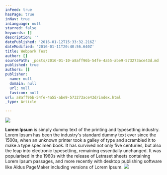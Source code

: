 ```yaml
---
inFeed: true
hasPage: true
inNav: true
inLanguage: null
starred: false
keywords: []
description: ''
datePublished: '2016-01-12T15:33:32.216Z'
dateModified: '2016-01-11T20:40:56.640Z'
title: Webpark Test
author: []
sourcePath: _posts/2016-01-10-a8aff96b-54fe-4a55-abe9-573273ace43d.md
published: true
authors: []
publisher:
  name: null
  domain: null
  url: null
  favicon: null
url: a8aff96b-54fe-4a55-abe9-573273ace43d/index.html
_type: Article

---
```

![](https://the-grid-user-content.s3-us-west-2.amazonaws.com/5a9060f2-7bc3-4baf-abd9-c56a7e527e5a.PNG)

**Lorem Ipsum** is simply dummy text of the printing and typesetting industry. Lorem Ipsum has been the industry's standard dummy text ever since the 1500s, when an unknown printer took a galley of type and scrambled it to make a type specimen book. It has survived not only five centuries, but also the leap into electronic typesetting, remaining essentially unchanged. It was popularised in the 1960s with the release of Letraset sheets containing Lorem Ipsum passages, and more recently with desktop publishing software like Aldus PageMaker including versions of Lorem Ipsum.
![](https://the-grid-user-content.s3-us-west-2.amazonaws.com/56c1206e-06f4-4083-9b41-e308529043e0.jpg)